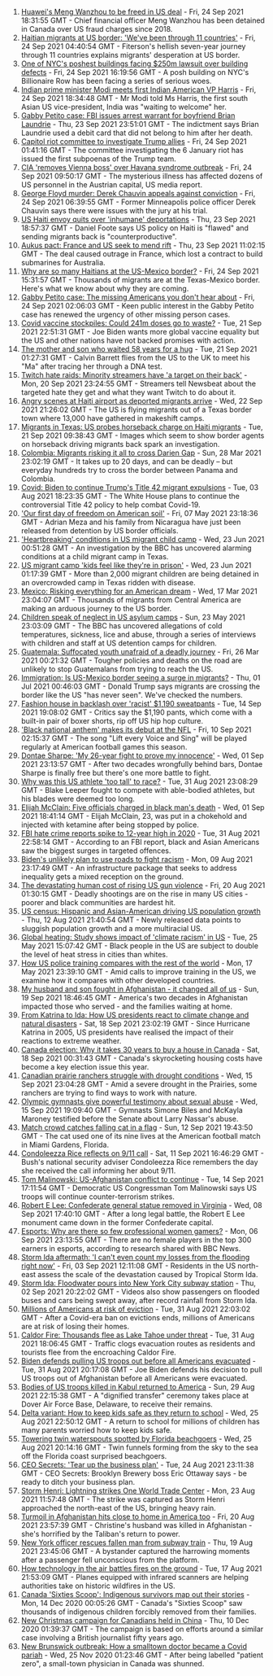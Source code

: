 1. [Huawei's Meng Wanzhou to be freed in US deal](https://www.bbc.co.uk/news/world-us-canada-58682998?at_medium=RSS&at_campaign=KARANGA) - Fri, 24 Sep 2021 18:31:55 GMT - Chief financial officer Meng Wanzhou has been detained in Canada over US fraud charges since 2018.
2. [Haitian migrants at US border: 'We've been through 11 countries'](https://www.bbc.co.uk/news/world-latin-america-58673578?at_medium=RSS&at_campaign=KARANGA) - Fri, 24 Sep 2021 04:40:54 GMT - Fiterson's hellish seven-year journey through 11 countries explains migrants' desperation at US border.
3. [One of NYC's poshest buildings facing $250m lawsuit over building defects](https://www.bbc.co.uk/news/world-us-canada-58683002?at_medium=RSS&at_campaign=KARANGA) - Fri, 24 Sep 2021 16:19:56 GMT - A posh building on NYC's Billionaire Row has been facing a series of serious woes.
4. [Indian prime minister Modi meets first Indian American VP Harris](https://www.bbc.co.uk/news/world-us-canada-58673117?at_medium=RSS&at_campaign=KARANGA) - Fri, 24 Sep 2021 18:34:48 GMT - Mr Modi told Ms Harris, the first south Asian US vice-president, India was "waiting to welcome" her.
5. [Gabby Petito case: FBI issues arrest warrant for boyfriend Brian Laundrie](https://www.bbc.co.uk/news/world-us-canada-58673547?at_medium=RSS&at_campaign=KARANGA) - Thu, 23 Sep 2021 23:51:01 GMT - The indictment says Brian Laundrie used a debit card that did not belong to him after her death.
6. [Capitol riot committee to investigate Trump allies](https://www.bbc.co.uk/news/world-us-canada-58673755?at_medium=RSS&at_campaign=KARANGA) - Fri, 24 Sep 2021 01:41:16 GMT - The committee investigating the 6 January riot has issued the first subpoenas of the Trump team.
7. [CIA 'removes Vienna boss' over Havana syndrome outbreak](https://www.bbc.co.uk/news/world-europe-58675144?at_medium=RSS&at_campaign=KARANGA) - Fri, 24 Sep 2021 09:50:17 GMT - The mysterious illness has affected dozens of US personnel in the Austrian capital, US media report.
8. [George Floyd murder: Derek Chauvin appeals against conviction](https://www.bbc.co.uk/news/world-us-canada-58674884?at_medium=RSS&at_campaign=KARANGA) - Fri, 24 Sep 2021 06:39:55 GMT - Former Minneapolis police officer Derek Chauvin says there were issues with the jury at his trial.
9. [US Haiti envoy quits over 'inhumane' deportations](https://www.bbc.co.uk/news/world-us-canada-58667660?at_medium=RSS&at_campaign=KARANGA) - Thu, 23 Sep 2021 18:57:37 GMT - Daniel Foote says US policy on Haiti is "flawed" and sending migrants back is "counterproductive".
10. [Aukus pact: France and US seek to mend rift](https://www.bbc.co.uk/news/world-europe-58659627?at_medium=RSS&at_campaign=KARANGA) - Thu, 23 Sep 2021 11:02:15 GMT - The deal caused outrage in France, which lost a contract to build submarines for Australia.
11. [Why are so many Haitians at the US-Mexico border?](https://www.bbc.co.uk/news/world-us-canada-58667669?at_medium=RSS&at_campaign=KARANGA) - Fri, 24 Sep 2021 15:31:57 GMT - Thousands of migrants are at the Texas-Mexico border. Here's what we know about why they are coming.
12. [Gabby Petito case: The missing Americans you don't hear about](https://www.bbc.co.uk/news/world-us-canada-58669582?at_medium=RSS&at_campaign=KARANGA) - Fri, 24 Sep 2021 02:06:03 GMT - Keen public interest in the Gabby Petito case has renewed the urgency of other missing person cases.
13. [Covid vaccine stockpiles: Could 241m doses go to waste?](https://www.bbc.co.uk/news/world-us-canada-58640297?at_medium=RSS&at_campaign=KARANGA) - Tue, 21 Sep 2021 22:51:31 GMT - Joe Biden wants more global vaccine equality but the US and other nations have not backed promises with action.
14. [The mother and son who waited 58 years for a hug](https://www.bbc.co.uk/news/uk-england-cambridgeshire-58600935?at_medium=RSS&at_campaign=KARANGA) - Tue, 21 Sep 2021 01:27:31 GMT - Calvin Barrett flies from the US to the UK to meet his "Ma" after tracing her through a DNA test.
15. [Twitch hate raids: Minority streamers have 'a target on their back'](https://www.bbc.co.uk/news/newsbeat-58594732?at_medium=RSS&at_campaign=KARANGA) - Mon, 20 Sep 2021 23:24:55 GMT - Streamers tell Newsbeat about the targeted hate they get and what they want Twitch to do about it.
16. [Angry scenes at Haiti airport as deported migrants arrive](https://www.bbc.co.uk/news/world-latin-america-58650753?at_medium=RSS&at_campaign=KARANGA) - Wed, 22 Sep 2021 21:26:02 GMT - The US is flying migrants out of a Texas border town where 13,000 have gathered in makeshift camps.
17. [Migrants in Texas: US probes horseback charge on Haiti migrants](https://www.bbc.co.uk/news/world-us-canada-58637116?at_medium=RSS&at_campaign=KARANGA) - Tue, 21 Sep 2021 09:38:43 GMT - Images which seem to show border agents on horseback driving migrants back spark an investigation.
18. [Colombia: Migrants risking it all to cross Darien Gap](https://www.bbc.co.uk/news/world-latin-america-56544700?at_medium=RSS&at_campaign=KARANGA) - Sun, 28 Mar 2021 23:02:19 GMT - It takes up to 20 days, and can be deadly – but everyday hundreds try to cross the border between Panama and Colombia.
19. [Covid: Biden to continue Trump's Title 42 migrant expulsions](https://www.bbc.co.uk/news/world-us-canada-58077311?at_medium=RSS&at_campaign=KARANGA) - Tue, 03 Aug 2021 18:23:35 GMT - The White House plans to continue the controversial Title 42 policy to help combat Covid-19.
20. ['Our first day of freedom on American soil'](https://www.bbc.co.uk/news/world-us-canada-57022918?at_medium=RSS&at_campaign=KARANGA) - Fri, 07 May 2021 23:18:36 GMT - Adrian Meza and his family from Nicaragua have just been released from detention by US border officials.
21. ['Heartbreaking' conditions in US migrant child camp](https://www.bbc.co.uk/news/world-us-canada-57561760?at_medium=RSS&at_campaign=KARANGA) - Wed, 23 Jun 2021 00:51:28 GMT - An investigation by the BBC has uncovered alarming conditions at a child migrant camp in Texas.
22. [US migrant camp 'kids feel like they're in prison'](https://www.bbc.co.uk/news/world-us-canada-57576306?at_medium=RSS&at_campaign=KARANGA) - Wed, 23 Jun 2021 01:17:39 GMT - More than 2,000 migrant children are being detained in an overcrowded camp in Texas ridden with disease.
23. [Mexico: Risking everything for an American dream](https://www.bbc.co.uk/news/world-us-canada-56432363?at_medium=RSS&at_campaign=KARANGA) - Wed, 17 Mar 2021 23:04:07 GMT - Thousands of migrants from Central America are making an arduous journey to the US border.
24. [Children speak of neglect in US asylum camps](https://www.bbc.co.uk/news/world-us-canada-57149721?at_medium=RSS&at_campaign=KARANGA) - Sun, 23 May 2021 23:03:09 GMT - The BBC has uncovered allegations of cold temperatures, sickness, lice and abuse, through a series of interviews with children and staff at US detention camps for children.
25. [Guatemala: Suffocated youth unafraid of a deadly journey](https://www.bbc.co.uk/news/world-latin-america-56260568?at_medium=RSS&at_campaign=KARANGA) - Fri, 26 Mar 2021 00:21:32 GMT - Tougher policies and deaths on the road are unlikely to stop Guatemalans from trying to reach the US.
26. [Immigration: Is US-Mexico border seeing a surge in migrants?](https://www.bbc.co.uk/news/57656959?at_medium=RSS&at_campaign=KARANGA) - Thu, 01 Jul 2021 00:46:03 GMT - Donald Trump says migrants are crossing the border like the US "has never seen". We've checked the numbers.
27. [Fashion house in backlash over 'racist' $1,190 sweatpants](https://www.bbc.co.uk/news/business-58563242?at_medium=RSS&at_campaign=KARANGA) - Tue, 14 Sep 2021 19:08:02 GMT - Critics say the $1,190 pants, which come with a built-in pair of boxer shorts, rip off US hip hop culture.
28. ['Black national anthem' makes its debut at the NFL](https://www.bbc.co.uk/news/world-us-canada-58482970?at_medium=RSS&at_campaign=KARANGA) - Fri, 10 Sep 2021 02:15:37 GMT - The song "Lift every Voice and Sing" will be played regularly at American football games this season.
29. [Dontae Sharpe: 'My 26-year fight to prove my innocence'](https://www.bbc.co.uk/news/world-us-canada-58413322?at_medium=RSS&at_campaign=KARANGA) - Wed, 01 Sep 2021 23:13:57 GMT - After two decades wrongfully behind bars, Dontae Sharpe is finally free but there's one more battle to fight.
30. [Why was this US athlete 'too tall' to race?](https://www.bbc.co.uk/news/disability-58398944?at_medium=RSS&at_campaign=KARANGA) - Tue, 31 Aug 2021 23:08:29 GMT - Blake Leeper fought to compete with able-bodied athletes, but his blades were deemed too long.
31. [Elijah McClain: Five officials charged in black man's death](https://www.bbc.co.uk/news/world-us-canada-58414183?at_medium=RSS&at_campaign=KARANGA) - Wed, 01 Sep 2021 18:41:14 GMT - Elijah McClain, 23, was put in a chokehold and injected with ketamine after being stopped by police.
32. [FBI hate crime reports spike to 12-year high in 2020](https://www.bbc.co.uk/news/world-us-canada-58402839?at_medium=RSS&at_campaign=KARANGA) - Tue, 31 Aug 2021 22:58:14 GMT - According to an FBI report, black and Asian Americans saw the biggest surges in targeted offences.
33. [Biden's unlikely plan to use roads to fight racism](https://www.bbc.co.uk/news/world-us-canada-58106414?at_medium=RSS&at_campaign=KARANGA) - Mon, 09 Aug 2021 23:17:49 GMT - An infrastructure package that seeks to address inequality gets a mixed reception on the ground.
34. [The devastating human cost of rising US gun violence](https://www.bbc.co.uk/news/world-us-canada-58207384?at_medium=RSS&at_campaign=KARANGA) - Fri, 20 Aug 2021 01:30:15 GMT - Deadly shootings are on the rise in many US cities - poorer and black communities are hardest hit.
35. [US census: Hispanic and Asian-American driving US population growth](https://www.bbc.co.uk/news/world-us-canada-58195166?at_medium=RSS&at_campaign=KARANGA) - Thu, 12 Aug 2021 21:40:54 GMT - Newly released data points to sluggish population growth and a more multiracial US.
36. [Global heating: Study shows impact of 'climate racism' in US](https://www.bbc.co.uk/news/science-environment-57235904?at_medium=RSS&at_campaign=KARANGA) - Tue, 25 May 2021 15:07:42 GMT - Black people in the US are subject to double the level of heat stress in cities than whites.
37. [How US police training compares with the rest of the world](https://www.bbc.co.uk/news/world-us-canada-56834733?at_medium=RSS&at_campaign=KARANGA) - Mon, 17 May 2021 23:39:10 GMT - Amid calls to improve training in the US, we examine how it compares with other developed countries.
38. [My husband and son fought in Afghanistan - it changed all of us](https://www.bbc.co.uk/news/world-us-canada-58603119?at_medium=RSS&at_campaign=KARANGA) - Sun, 19 Sep 2021 18:46:45 GMT - America's two decades in Afghanistan impacted those who served - and the families waiting at home.
39. [From Katrina to Ida: How US presidents react to climate change and natural disasters](https://www.bbc.co.uk/news/world-us-canada-58561655?at_medium=RSS&at_campaign=KARANGA) - Sat, 18 Sep 2021 23:02:19 GMT - Since Hurricane Katrina in 2005, US presidents have realised the impact of their reactions to extreme weather.
40. [Canada election: Why it takes 30 years to buy a house in Canada](https://www.bbc.co.uk/news/world-us-canada-58495604?at_medium=RSS&at_campaign=KARANGA) - Sat, 18 Sep 2021 00:31:43 GMT - Canada's skyrocketing housing costs have become a key election issue this year.
41. [Canadian prairie ranchers struggle with drought conditions](https://www.bbc.co.uk/news/world-us-canada-58573877?at_medium=RSS&at_campaign=KARANGA) - Wed, 15 Sep 2021 23:04:28 GMT - Amid a severe drought in the Prairies, some ranchers are trying to find ways to work with nature.
42. [Olympic gymnasts give powerful testimony about sexual abuse](https://www.bbc.co.uk/news/world-us-canada-58576775?at_medium=RSS&at_campaign=KARANGA) - Wed, 15 Sep 2021 19:09:40 GMT - Gymnasts Simone Biles and McKayla Maroney testified before the Senate about Larry Nassar's abuse.
43. [Match crowd catches falling cat in a flag](https://www.bbc.co.uk/news/world-us-canada-58540023?at_medium=RSS&at_campaign=KARANGA) - Sun, 12 Sep 2021 19:43:50 GMT - The cat used one of its nine lives at the American football match in Miami Gardens, Florida.
44. [Condoleezza Rice reflects on 9/11 call](https://www.bbc.co.uk/news/world-us-canada-58529172?at_medium=RSS&at_campaign=KARANGA) - Sat, 11 Sep 2021 16:46:29 GMT - Bush's national security adviser Condoleezza Rice remembers the day she received the call informing her about 9/11.
45. [Tom Malinowski: US-Afghanistan conflict to continue](https://www.bbc.co.uk/news/world-us-canada-58562490?at_medium=RSS&at_campaign=KARANGA) - Tue, 14 Sep 2021 17:11:54 GMT - Democratic US Congressman Tom Malinowski says US troops will continue counter-terrorism strikes.
46. [Robert E Lee: Confederate general statue removed in Virginia](https://www.bbc.co.uk/news/world-us-canada-58494291?at_medium=RSS&at_campaign=KARANGA) - Wed, 08 Sep 2021 17:40:10 GMT - After a long legal battle, the Robert E Lee monument came down in the former Confederate capital.
47. [Esports: Why are there so few professional women gamers?](https://www.bbc.co.uk/news/technology-58466374?at_medium=RSS&at_campaign=KARANGA) - Mon, 06 Sep 2021 23:13:55 GMT - There are no female players in the top 300 earners in esports, according to research shared with BBC News.
48. [Storm Ida aftermath: 'I can't even count my losses from the flooding right now'](https://www.bbc.co.uk/news/world-us-canada-58432047?at_medium=RSS&at_campaign=KARANGA) - Fri, 03 Sep 2021 12:11:08 GMT - Residents in the US north-east assess the scale of the devastation caused by Tropical Storm Ida.
49. [Storm Ida: Floodwater pours into New York City subway station](https://www.bbc.co.uk/news/world-us-canada-58418627?at_medium=RSS&at_campaign=KARANGA) - Thu, 02 Sep 2021 20:22:02 GMT - Videos also show passengers on flooded buses and cars being swept away, after record rainfall from Storm Ida.
50. [Millions of Americans at risk of eviction](https://www.bbc.co.uk/news/world-us-canada-58403607?at_medium=RSS&at_campaign=KARANGA) - Tue, 31 Aug 2021 22:03:02 GMT - After a Covid-era ban on evictions ends, millions of Americans are at risk of losing their homes.
51. [Caldor Fire: Thousands flee as Lake Tahoe under threat](https://www.bbc.co.uk/news/world-us-canada-58402381?at_medium=RSS&at_campaign=KARANGA) - Tue, 31 Aug 2021 18:06:45 GMT - Traffic clogs evacuation routes as residents and tourists flee from the encroaching Caldor Fire.
52. [Biden defends pulling US troops out before all Americans evacuated](https://www.bbc.co.uk/news/world-us-canada-58403601?at_medium=RSS&at_campaign=KARANGA) - Tue, 31 Aug 2021 20:17:08 GMT - Joe Biden defends his decision to pull US troops out of Afghanistan before all Americans were evacuated.
53. [Bodies of US troops killed in Kabul returned to America](https://www.bbc.co.uk/news/world-us-canada-58380339?at_medium=RSS&at_campaign=KARANGA) - Sun, 29 Aug 2021 22:15:38 GMT - A "dignified transfer" ceremony takes place at Dover Air Force Base, Delaware, to receive their remains.
54. [Delta variant: How to keep kids safe as they return to school](https://www.bbc.co.uk/news/world-us-canada-58208076?at_medium=RSS&at_campaign=KARANGA) - Wed, 25 Aug 2021 22:50:12 GMT - A return to school for millions of children has many parents worried how to keep kids safe.
55. [Towering twin waterspouts spotted by Florida beachgoers](https://www.bbc.co.uk/news/world-us-canada-58336868?at_medium=RSS&at_campaign=KARANGA) - Wed, 25 Aug 2021 20:14:16 GMT - Twin funnels forming from the sky to the sea off the Florida coast surprised beachgoers.
56. [CEO Secrets: 'Tear up the business plan'](https://www.bbc.co.uk/news/business-58316843?at_medium=RSS&at_campaign=KARANGA) - Tue, 24 Aug 2021 23:11:38 GMT - CEO Secrets: Brooklyn Brewery boss Eric Ottaway says - be ready to ditch your business plan.
57. [Storm Henri: Lightning strikes One World Trade Center](https://www.bbc.co.uk/news/world-us-canada-58304611?at_medium=RSS&at_campaign=KARANGA) - Mon, 23 Aug 2021 11:57:48 GMT - The strike was captured as Storm Henri approached the north-east of the US, bringing heavy rain.
58. [Turmoil in Afghanistan hits close to home in America too](https://www.bbc.co.uk/news/world-us-canada-58288575?at_medium=RSS&at_campaign=KARANGA) - Fri, 20 Aug 2021 23:57:39 GMT - Christine's husband was killed in Afghanistan - she's horrified by the Taliban's return to power.
59. [New York officer rescues fallen man from subway train](https://www.bbc.co.uk/news/world-us-canada-58277097?at_medium=RSS&at_campaign=KARANGA) - Thu, 19 Aug 2021 23:45:06 GMT - A bystander captured the harrowing moments after a passenger fell unconscious from the platform.
60. [How technology in the air battles fires on the ground](https://www.bbc.co.uk/news/world-us-canada-58248261?at_medium=RSS&at_campaign=KARANGA) - Tue, 17 Aug 2021 21:53:09 GMT - Planes equipped with infrared scanners are helping authorities take on historic wildfires in the US.
61. [Canada 'Sixties Scoop': Indigenous survivors map out their stories](https://www.bbc.co.uk/news/world-us-canada-55269251?at_medium=RSS&at_campaign=KARANGA) - Mon, 14 Dec 2020 00:05:26 GMT - Canada's "Sixties Scoop" saw thousands of indigenous children forcibly removed from their families.
62. [New Christmas campaign for Canadians held in China](https://www.bbc.co.uk/news/world-us-canada-55249770?at_medium=RSS&at_campaign=KARANGA) - Thu, 10 Dec 2020 01:39:37 GMT - The campaign is based on efforts around a similar case involving a British journalist fifty years ago.
63. [New Brunswick outbreak: How a smalltown doctor became a Covid pariah](https://www.bbc.co.uk/news/world-us-canada-54686672?at_medium=RSS&at_campaign=KARANGA) - Wed, 25 Nov 2020 01:23:46 GMT - After being labelled "patient zero", a small-town physician in Canada was shunned.
